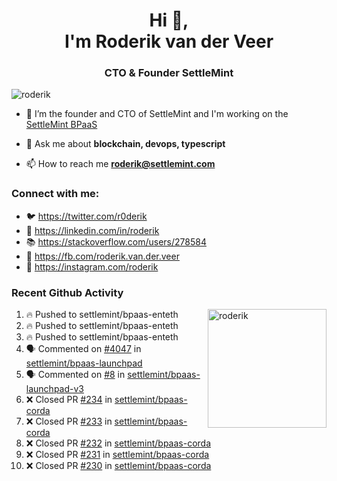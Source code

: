 <h1 align="center">Hi 👋,<br/> I'm Roderik van der Veer</h1>
<h3 align="center">CTO & Founder SettleMint</h3>

<p align="left"> <img src="https://komarev.com/ghpvc/?username=roderik" alt="roderik" /> </p>

- 🔭 I’m the founder and CTO of SettleMint and I'm working on the [SettleMint BPaaS](https://settlemint.com)

- 💬 Ask me about **blockchain, devops, typescript**

- 📫 How to reach me **roderik@settlemint.com**



### Connect with me:

- 🐦 https://twitter.com/r0derik
- 🏢 https://linkedin.com/in/roderik
- 📚 https://stackoverflow.com/users/278584
- 🙊 https://fb.com/roderik.van.der.veer
- 📸 https://instagram.com/roderik

### Recent Github Activity
<img src="https://github-readme-stats.vercel.app/api?username=roderik&show_icons=true&count_private=true" alt="roderik" align="right" height="190" />

<!--START_SECTION:activity-->
1. 🔥 Pushed to settlemint/bpaas-enteth
2. 🔥 Pushed to settlemint/bpaas-enteth
3. 🔥 Pushed to settlemint/bpaas-enteth
4. 🗣 Commented on [#4047](https://github.com/settlemint/bpaas-launchpad/issues/4047) in [settlemint/bpaas-launchpad](https://github.com/settlemint/bpaas-launchpad)
5. 🗣 Commented on [#8](https://github.com/settlemint/bpaas-launchpad-v3/issues/8) in [settlemint/bpaas-launchpad-v3](https://github.com/settlemint/bpaas-launchpad-v3)
6. ❌ Closed PR [#234](https://github.com/settlemint/bpaas-corda/pull/234) in [settlemint/bpaas-corda](https://github.com/settlemint/bpaas-corda)
7. ❌ Closed PR [#233](https://github.com/settlemint/bpaas-corda/pull/233) in [settlemint/bpaas-corda](https://github.com/settlemint/bpaas-corda)
8. ❌ Closed PR [#232](https://github.com/settlemint/bpaas-corda/pull/232) in [settlemint/bpaas-corda](https://github.com/settlemint/bpaas-corda)
9. ❌ Closed PR [#231](https://github.com/settlemint/bpaas-corda/pull/231) in [settlemint/bpaas-corda](https://github.com/settlemint/bpaas-corda)
10. ❌ Closed PR [#230](https://github.com/settlemint/bpaas-corda/pull/230) in [settlemint/bpaas-corda](https://github.com/settlemint/bpaas-corda)
<!--END_SECTION:activity-->